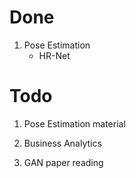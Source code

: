 # Done

1. Pose Estimation
    - HR-Net

# Todo

1. Pose Estimation material

2. Business Analytics

3. GAN paper reading
